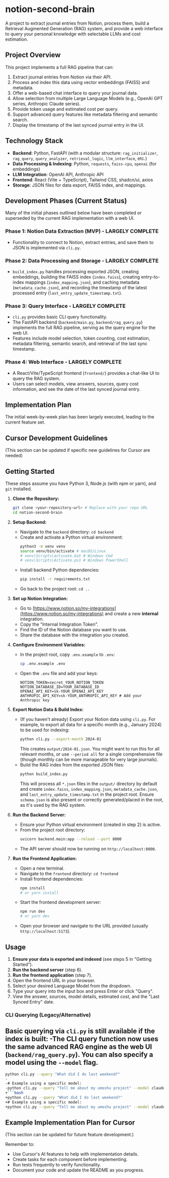 # notion-second-brain

A project to extract journal entries from Notion, process them, build a Retrieval Augmented Generation (RAG) system, and provide a web interface to query your personal knowledge with selectable LLMs and cost estimation.

## Project Overview

This project implements a full RAG pipeline that can:
1. Extract journal entries from Notion via their API.
2. Process and index this data using vector embeddings (FAISS) and metadata.
3. Offer a web-based chat interface to query your journal data.
4. Allow selection from multiple Large Language Models (e.g., OpenAI GPT series, Anthropic Claude series).
5. Provide token usage and estimated cost per query.
6. Support advanced query features like metadata filtering and semantic search.
7. Display the timestamp of the last synced journal entry in the UI.

## Technology Stack

- **Backend**: Python, FastAPI (with a modular structure: `rag_initializer`, `rag_query`, `query_analyzer`, `retrieval_logic`, `llm_interface`, etc.)
- **Data Processing & Indexing**: Python, `requests`, `faiss-cpu`, `openai` (for embeddings)
- **LLM Integration**: OpenAI API, Anthropic API
- **Frontend**: React (Vite + TypeScript), Tailwind CSS, shadcn/ui, axios
- **Storage**: JSON files for data export, FAISS index, and mappings.

## Development Phases (Current Status)

Many of the initial phases outlined below have been completed or superseded by the current RAG implementation with a web UI.

### Phase 1: Notion Data Extraction (MVP) - LARGELY COMPLETE
- Functionality to connect to Notion, extract entries, and save them to JSON is implemented via `cli.py`.

### Phase 2: Data Processing and Storage - LARGELY COMPLETE
- `build_index.py` handles processing exported JSON, creating embeddings, building the FAISS index (`index.faiss`), creating entry-to-index mappings (`index_mapping.json`), and caching metadata (`metadata_cache.json`), and recording the timestamp of the latest processed entry (`last_entry_update_timestamp.txt`).

### Phase 3: Query Interface - LARGELY COMPLETE
- `cli.py` provides basic CLI query functionality.
- The FastAPI backend (`backend/main.py`, `backend/rag_query.py`) implements the full RAG pipeline, serving as the query engine for the web UI.
- Features include model selection, token counting, cost estimation, metadata filtering, semantic search, and retrieval of the last sync timestamp.

### Phase 4: Web Interface - LARGELY COMPLETE
- A React/Vite/TypeScript frontend (`frontend/`) provides a chat-like UI to query the RAG system.
- Users can select models, view answers, sources, query cost information, and see the date of the last synced journal entry.

## Implementation Plan

The initial week-by-week plan has been largely executed, leading to the current feature set.

## Cursor Development Guidelines

(This section can be updated if specific new guidelines for Cursor are needed)

## Getting Started

These steps assume you have Python 3, Node.js (with npm or yarn), and `git` installed.

1.  **Clone the Repository:**
    ```bash
    git clone <your-repository-url> # Replace with your repo URL
    cd notion-second-brain
    ```

2.  **Setup Backend:**
    - Navigate to the `backend` directory: `cd backend`
    - Create and activate a Python virtual environment:
      ```bash
      python3 -m venv venv
      source venv/bin/activate # macOS/Linux
      # venv\Scripts\activate.bat # Windows Cmd
      # venv\Scripts\Activate.ps1 # Windows PowerShell
      ```
    - Install backend Python dependencies:
      ```bash
      pip install -r requirements.txt
      ```
    - Go back to the project root: `cd ..`

3.  **Set up Notion Integration:**
    - Go to [https://www.notion.so/my-integrations](https://www.notion.so/my-integrations) and create a new **internal** integration.
    - Copy the "Internal Integration Token".
    - Find the ID of the Notion database you want to use.
    - Share the database with the integration you created.

4.  **Configure Environment Variables:**
    - In the project root, copy `.env.example` to `.env`:
      ```bash
      cp .env.example .env
      ```
    - Open the `.env` file and add your keys:
      ```dotenv
      NOTION_TOKEN=secret_YOUR_NOTION_TOKEN
      NOTION_DATABASE_ID=YOUR_DATABASE_ID
      OPENAI_API_KEY=sk-YOUR_OPENAI_API_KEY
      ANTHROPIC_API_KEY=sk-YOUR_ANTHROPIC_API_KEY # Add your Anthropic key
      ```

5.  **Export Notion Data & Build Index:**
    - (If you haven't already) Export your Notion data using `cli.py`.
      For example, to export all data for a specific month (e.g., January 2024) to be used for indexing:
      ```bash
      python cli.py --export-month 2024-01 
      ```
      This creates `output/2024-01.json`. You might want to run this for all relevant months, or use `--period all` for a single comprehensive file (though monthly can be more manageable for very large journals).
    - Build the RAG index from the exported JSON files:
      ```bash
      python build_index.py 
      ```
      This will process all `*.json` files in the `output/` directory by default and create `index.faiss`, `index_mapping.json`, `metadata_cache.json`, and `last_entry_update_timestamp.txt` in the project root. Ensure `schema.json` is also present or correctly generated/placed in the root, as it's used by the RAG system.

6.  **Run the Backend Server:**
    - Ensure your Python virtual environment (created in step 2) is active.
    - From the project root directory:
      ```bash
      uvicorn backend.main:app --reload --port 8000
      ```
    - The API server should now be running on `http://localhost:8000`.

7.  **Run the Frontend Application:**
    - Open a new terminal.
    - Navigate to the `frontend` directory: `cd frontend`
    - Install frontend dependencies:
      ```bash
      npm install 
      # or yarn install
      ```
    - Start the frontend development server:
      ```bash
      npm run dev
      # or yarn dev
      ```
    - Open your browser and navigate to the URL provided (usually `http://localhost:5173`).

## Usage

1.  **Ensure your data is exported and indexed** (see steps 5 in "Getting Started").
2.  **Run the backend server** (step 6).
3.  **Run the frontend application** (step 7).
4.  Open the frontend URL in your browser.
5.  Select your desired Language Model from the dropdown.
6.  Type your query into the input box and press Enter or click "Query".
7.  View the answer, sources, model details, estimated cost, and the "Last Synced Entry" date.

### CLI Querying (Legacy/Alternative)

Basic querying via `cli.py` is still available if the index is built:
-The CLI query function now uses the same advanced RAG engine as the web UI (`backend/rag_query.py`). You can also specify a model using the `--model` flag.
-
 ```bash
 python cli.py --query "What did I do last weekend?"
-
-# Example using a specific model:
-python cli.py --query "Tell me about my umeshu project" --model claude-3-5-haiku-20241022
+```bash
+python cli.py --query "What did I do last weekend?"
+# Example using a specific model:
+python cli.py --query "Tell me about my umeshu project" --model claude-3-haiku-20240307
 ```
 
 ## Example Implementation Plan for Cursor

(This section can be updated for future feature development.)

Remember to:
- Use Cursor's AI features to help with implementation details.
- Create tasks for each component before implementing.
- Run tests frequently to verify functionality.
- Document your code and update the README as you progress.

